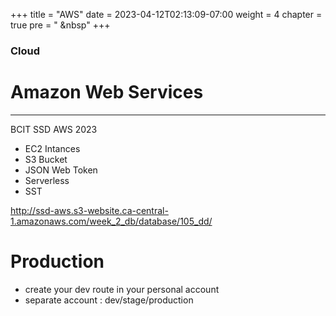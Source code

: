 +++
title = "AWS"
date = 2023-04-12T02:13:09-07:00
weight = 4
chapter = true
pre = "<i class='fas fa-book-open'></i> &nbsp"
+++

### Cloud

# **Amazon Web Services**

---

BCIT SSD AWS 2023

- EC2 Intances
- S3 Bucket
- JSON Web Token
- Serverless
- SST

http://ssd-aws.s3-website.ca-central-1.amazonaws.com/week_2_db/database/105_dd/

# Production

- create your dev route in your personal account
- separate account : dev/stage/production
